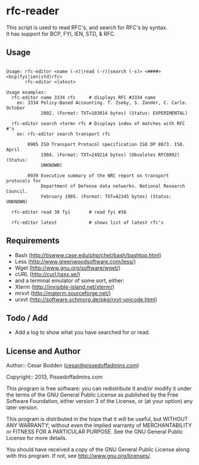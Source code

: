 rfc-reader
====

This script is used to read RFC's, and search for RFC's by syntax.<br>
It has support for BCP, FYI, IEN, STD, & RFC.


Usage
----

<pre><code>
Usage: rfc-editor &lt;name (-n)|read (-r)|search (-s)&gt; &lt;####&gt; &lt;bcp|fyi|ien|std|rfc&gt;
       rfc-editor &lt;latest&gt;

Usage examples:
  rfc-editor name 3334 rfc     # displays RFC #3334 name
    ex: 3334 Policy-Based Accounting. T. Zseby, S. Zander, C. Carle. October
             2002. (Format: TXT=103014 bytes) (Status: EXPERIMENTAL)

  rfc-editor search &lt;term&gt; rfc # Displays index of matches with RFC #'s
    ex: rfc-editor search transport rfc

        0905 ISO Transport Protocol specification ISO DP 8073. ISO. April
             1984. (Format: TXT=249214 bytes) (Obsoletes RFC0892) (Status:
             UNKNOWN)

        0939 Executive summary of the NRC report on transport protocols for
             Department of Defense data networks. National Research Council.
             February 1985. (Format: TXT=42345 bytes) (Status: UNKNOWN)

  rfc-editor read 38 fyi       # read fyi #38
  
  rfc-editor latest            # shows list of latest rfc's</code></pre>

Requirements
----

- Bash (http://tiswww.case.edu/php/chet/bash/bashtop.html)
- Less (http://www.greenwoodsoftware.com/less/)
- Wget (http://www.gnu.org/software/wget/)
- cURL (http://curl.haxx.se/)
- and a terminal emulator of some sort, either:
- Xterm (http://invisible-island.net/xterm/)
- mrxvt (http://materm.sourceforge.net/)
- urxvt (http://software.schmorp.de/pkg/rxvt-unicode.html)

Todo / Add
----

- Add a log to show what you have searched for or read.


License and Author
----

Author:: Cesar Bodden (cesar@pissedoffadmins.com)

Copyright:: 2013, Pissedoffadmins.com

This program is free software: you can redistribute it and/or modify
it under the terms of the GNU General Public License as published by
the Free Software Foundation, either version 3 of the License, or
(at your option) any later version.

This program is distributed in the hope that it will be useful,
but WITHOUT ANY WARRANTY; without even the implied warranty of
MERCHANTABILITY or FITNESS FOR A PARTICULAR PURPOSE.  See the
GNU General Public License for more details.

You should have received a copy of the GNU General Public License
along with this program.  If not, see <http://www.gnu.org/licenses/>.
